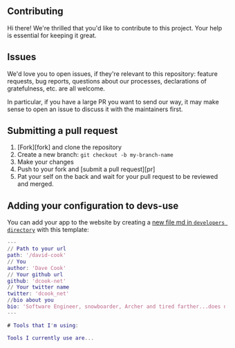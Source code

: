 ## Contributing

Hi there! We're thrilled that you'd like to contribute to this project. Your help is essential for keeping it great.

## Issues

We'd love you to open issues, if they're relevant to this repository: feature requests, bug reports, questions about our processes, declarations of gratefulness, etc. are all welcome.

In particular, if you have a large PR you want to send our way, it may make sense to open an issue to discuss it with the maintainers first.

## Submitting a pull request

1. [Fork][fork] and clone the repository
1. Create a new branch: `git checkout -b my-branch-name`
1. Make your changes
1. Push to your fork and [submit a pull request][pr]
1. Pat your self on the back and wait for your pull request to be reviewed and merged.

## Adding your configuration to devs-use

You can add your app to the website by creating a [new file md in `developers directory`](random) with this template:

```m
---
// Path to your url
path: '/david-cook'
// You
author: 'Dave Cook'
// Your github url
github: 'dcook-net'
// Your twitter name
twitter: 'dcook_net'
//bio about you
bio: 'Software Engineer, snowboarder, Archer and tired farther...does not wear tights for any of these things!'
---

# Tools that I'm using:

Tools I currently use are...

```
